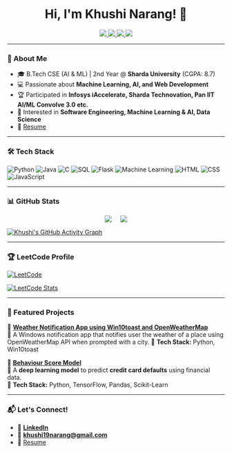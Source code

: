 <!--
**khushi-narang/khushi-narang** is a ✨ _special_ ✨ repository because its `README.md` (this file) appears on your GitHub profile.

Here are some ideas to get you started:

- 🔭 I’m currently working on ...
- 🌱 I’m currently learning ...
- 👯 I’m looking to collaborate on ...
- 🤔 I’m looking for help with ...
- 💬 Ask me about ...
- 📫 How to reach me: ...
- 😄 Pronouns: ...
- ⚡ Fun fact: ...
-->
<h1 align="center">Hi, I'm Khushi Narang! 👋</h1>

<p align="center">
  <a href="https://www.linkedin.com/in/khushi-narang-b984342aa/">
    <img src="https://img.shields.io/badge/LinkedIn-%230077B5.svg?style=for-the-badge&logo=linkedin&logoColor=white"/>
  </a>
  <a href="mailto:khushi19narang@gmail.com">
    <img src="https://img.shields.io/badge/Email-D14836?style=for-the-badge&logo=gmail&logoColor=white"/>
  </a>
  <a href="https://leetcode.com/u/khushi-narang/">
    <img src="https://img.shields.io/badge/-LeetCode-FFA116?style=for-the-badge&logo=leetcode&logoColor=black"/>
  </a>
  <a href="https://github.com/khushi-narang/Resume">
    <img src="https://img.shields.io/badge/Resume-%23FF5733.svg?style=for-the-badge&logo=adobeacrobatreader&logoColor=white"/>
  </a>
</p>


---

### 🚀 About Me
- 🎓 B.Tech CSE (AI & ML) | 2nd Year @ **Sharda University** (CGPA: 8.7)
- 💻 Passionate about **Machine Learning, AI, and Web Development**
- 🏆 Participated in **Infosys iAccelerate, Sharda Technovation, Pan IIT AI/ML Convolve 3.0 etc.**
- 🔬 Interested in **Software Engineering, Machine Learning & AI, Data Science**
- 📄 [Resume](https://github.com/khushi-narang/Resume)

---

### 🛠 Tech Stack
![Python](https://img.shields.io/badge/Python-3776AB?style=for-the-badge&logo=python&logoColor=white)
![Java](https://img.shields.io/badge/Java-ED8B00?style=for-the-badge&logo=java&logoColor=white)
![C](https://img.shields.io/badge/C-00599C?style=for-the-badge&logo=c&logoColor=white)
![SQL](https://img.shields.io/badge/SQL-4479A1?style=for-the-badge&logo=postgresql&logoColor=white)
![Flask](https://img.shields.io/badge/Flask-000000?style=for-the-badge&logo=flask&logoColor=white)
![Machine Learning](https://img.shields.io/badge/Machine%20Learning-%23FF6F00.svg?style=for-the-badge&logo=tensorflow&logoColor=white)
![HTML](https://img.shields.io/badge/HTML-%23E34F26.svg?style=for-the-badge&logo=html5&logoColor=white)
![CSS](https://img.shields.io/badge/CSS-%231572B6.svg?style=for-the-badge&logo=css3&logoColor=white)
![JavaScript](https://img.shields.io/badge/JavaScript-%23F7DF1E.svg?style=for-the-badge&logo=javascript&logoColor=black)

---

### 📊 GitHub Stats

<div style="display: flex; justify-content: center; gap: 20px;">
  <a href="https://git.io/streak-stats">
    <img src="https://streak-stats.demolab.com?user=khushi-narang&theme=radical" />
  </a>
  <a href="https://github.com/anuraghazra/github-readme-stats">
    <img src="https://github-readme-stats.vercel.app/api/top-langs/?username=khushi-narang&layout=compact&theme=radical" />
  </a>
</div>

[![Khushi's GitHub Activity Graph](https://github-readme-activity-graph.vercel.app/graph?username=khushi-narang&theme=dracula)](https://github.com/ashutosh00710/github-readme-activity-graph)

---

### 🏆 LeetCode Profile
[![LeetCode](https://img.shields.io/badge/-LeetCode-FFA116?style=for-the-badge&logo=leetcode&logoColor=black)](https://leetcode.com/u/kOYN9ydjRZ/)

[![LeetCode Stats](https://leetcard.jacoblin.cool/khushi-narang?theme=dark&font=Karma&ext=contest)](https://leetcode.com/u/khushi-narang/)

---

### 📌 Featured Projects
🚀 **[Weather Notification App using Win10toast and OpenWeatherMap](https://github.com/khushi-narang/Weather_Notification)**  
📌 A Windows notification app that notifies user the weather of a place using OpenWeatherMap API when prompted with a city.
🔹 **Tech Stack:** Python, Win10toast 

🚀 **[Behaviour Score Model](https://github.com/khushi-narang/behaviour-score)**  
📌 A **deep learning model** to predict **credit card defaults** using financial data.  
🔹 **Tech Stack:** Python, TensorFlow, Pandas, Scikit-Learn  

---

### 📬 Let's Connect!
- 🔗 **[LinkedIn](https://www.linkedin.com/in/khushi-narang-b984342aa/)**
- 📧 **khushi19narang@gmail.com**
- 📄 [Resume](https://github.com/khushi-narang/Resume)
